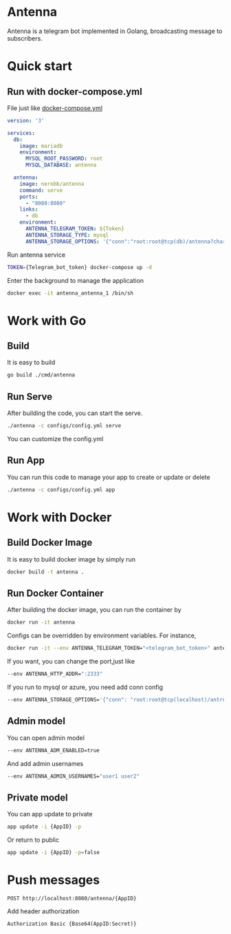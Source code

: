 # Antenna
Antenna is a telegram bot implemented in Golang, broadcasting message to subscribers.

# Quick start
## Run with docker-compose.yml
File just like [docker-compose.yml](https://github.com/ne2blink/antenna/blob/master/docker-compose.yml)
```yml
version: '3'

services:
  db:
    image: mariadb
    environment:
      MYSQL_ROOT_PASSWORD: root
      MYSQL_DATABASE: antenna

  antenna:
    image: nerobb/antenna
    command: serve
    ports:
      - "8080:8080"
    links:
      - db
    environment:
      ANTENNA_TELEGRAM_TOKEN: ${Token}
      ANTENNA_STORAGE_TYPE: mysql
      ANTENNA_STORAGE_OPTIONS: '{"conn":"root:root@tcp(db)/antenna?charset=utf8"}'
```

Run antenna service
```bash
TOKEN={Telegram_bot_token} docker-compose up -d
```

Enter the background to manage the application
```bash
docker exec -it antenna_antenna_1 /bin/sh
```

# Work with Go
## Build
It is easy to build
```bash
go build ./cmd/antenna
```

## Run Serve
After building the code, you can start the serve.
```bash
./antenna -c configs/config.yml serve
```
You can customize the config.yml

## Run App
You can run this code to manage your app to create or update or delete
```bash
./antenna -c configs/config.yml app
```

# Work with Docker
## Build Docker Image
It is easy to build docker image by simply run
```bash
docker build -t antenna .
```

## Run Docker Container
After building the docker image, you can run the container by
```bash
docker run -it antenna
```
Configs can be overridden by environment variables. For instance,
```bash
docker run -it --env ANTENNA_TELEGRAM_TOKEN="<telegram_bot_token>" antenna
```

If you want, you can change the port,just like
```bash
--env ANTENNA_HTTP_ADDR=":2333"
```

If you run to mysql or azure, you need add conn config
```bash
--env ANTENNA_STORAGE_OPTIONS='{"conn": "root:root@tcp(localhost)/antrnna?charset=utf8"}'
```

## Admin model
You can open admin model
```bash
--env ANTENNA_ADM_ENABLED=true
```

And add admin usernames
```bash
--env ANTENNA_ADMIN_USERNAMES="user1 user2"
```

## Private model
You can app update to private
```bash
app update -i {AppID} -p
```
Or return to public
```bash
app update -i {AppID} -p=false
```

# Push messages
```
POST http://localhost:8080/antenna/{AppID}
```
Add header authorization
```
Authorization Basic {Base64(AppID:Secret)}
```
